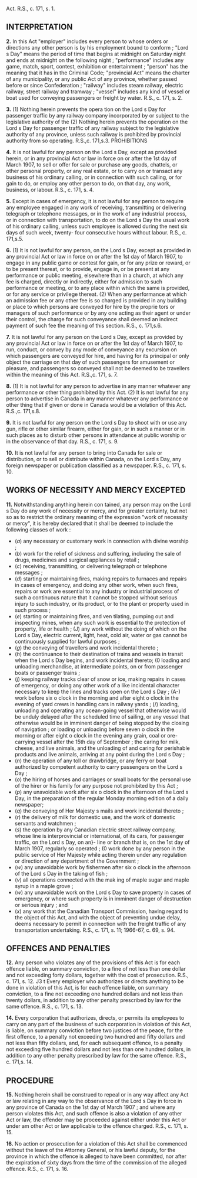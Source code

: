 Act. R.S., c. 171, s. 1.

## INTERPRETATION

**2.** In this Act
"employer" includes every person to whose
orders or directions any other person is by
his employment bound to conform ;
"Lord s Day" means the period of time that
begins at midnight on Saturday night and
ends at midnight on the following night ;
"performance" includes any game, match,
sport, contest, exhibition or entertainment ;
"person" has the meaning that it has in the
Criminal Code;
"provincial Act" means the charter of any
municipality, or any public Act of any
province, whether passed before or since
Confederation ;
"railway" includes steam railway, electric
railway, street railway and tramway ;
"vessel" includes any kind of vessel or boat
used for conveying passengers or freight by
water. R.S., c. 171, s. 2.

**3.** (1) Nothing herein prevents the opera
tion on the Lord s Day for passenger traffic
by any railway company incorporated by or
subject to the legislative authority of the
(2) Nothing herein prevents the operation
on the Lord s Day for passenger traffic of any
railway subject to the legislative authority of
any province, unless such railway is prohibited
by provincial authority from so operating.
R.S.,c. 171,s.3.
PROHIBITIONS

**4.** It is not lawful for any person on the
Lord s Day, except as provided herein, or in
any provincial Act or law in force on or after
the 1st day of March 1907, to sell or offer for
sale or purchase any goods, chattels, or other
personal property, or any real estate, or to
carry on or transact any business of his
ordinary calling, or in connection with such
calling, or for gain to do, or employ any other
person to do, on that day, any work, business,
or labour. R.S., c. 171, s. 4.

**5.** Except in cases of emergency, it is not
lawful for any person to require any employee
engaged in any work of receiving, transmitting
or delivering telegraph or telephone messages,
or in the work of any industrial process, or in
connection with transportation, to do on the
Lord s Day the usual work of his ordinary
calling, unless such employee is allowed
during the next six days of such week, twenty-
four consecutive hours without labour. R.S.,
c. 171,s.5.

**6.** (1) It is not lawful for any person, on
the Lord s Day, except as provided in any
provincial Act or law in force on or after the
1st day of March 1907, to engage in any
public game or contest for gain, or for any
prize or reward, or to be present thereat, or to
provide, engage in, or be present at any
performance or public meeting, elsewhere
than in a church, at which any fee is charged,
directly or indirectly, either for admission to
such performance or meeting, or to any place
within which the same is provided, or for any
service or privilege thereat.
(2) When any performance at which an
admission fee or any other fee is so charged
is provided in any building or place to which
persons are conveyed for hire by the proprie
tors or managers of such performance or by
any one acting as their agent or under their
control, the charge for such conveyance shall
deemed an indirect payment of such fee
the meaning of this section. R.S., c.
171,s.6.

**7.** It is not lawful for any person on the
Lord s Day, except as provided by any
provincial Act or law in force on or after the
1st day of March 1907, to run, conduct, or
convey by any mode of conveyance any
excursion on which passengers are conveyed
for hire, and having for its principal or only
object the carriage on that day of such
passengers for amusement or pleasure, and
passengers so conveyed shall not be deemed
to be travellers within the meaning of this
Act. R.S.,c. 171, s. 7.

**8.** (1) It is not lawful for any person to
advertise in any manner whatever any
performance or other thing prohibited by this
Act.
(2) It is not lawful for any person to
advertise in Canada in any manner whatever
any performance or other thing that if given
or done in Canada would be a violation of
this Act. R.S.,c. 171,s.8.

**9.** It is not lawful for any person on the
Lord s Day to shoot with or use any gun, rifle
or other similar firearm, either for gain, or in
such a manner or in such places as to disturb
other persons in attendance at public worship
or in the observance of that day. R.S., c. 171,
s. 9.

**10.** It is not lawful for any person to bring
into Canada for sale or distribution, or to sell
or distribute within Canada, on the Lord s
Day, any foreign newspaper or publication
classified as a newspaper. R.S., c. 171, s. 10.

## WORKS OF NECESSITY AND MERCY EXCEPTED

**11.** Notwithstanding anything herein con
tained, any person may on the Lord s Day do
any work of necessity or mercy, and for
greater certainty, but not so as to restrict the
ordinary meaning of the expression "work of
necessity or mercy", it is hereby declared that
it shall be deemed to include the following
classes of work :
  * (_a_) any necessary or customary work in
connection with divine worship ;
  * (_b_) work for the relief of sickness and
suffering, including the sale of drugs,
medicines and surgical appliances by retail ;
  * (_c_) receiving, transmitting, or delivering
telegraph or telephone messages ;
  * (_d_) starting or maintaining fires, making
repairs to furnaces and repairs in cases of
emergency, and doing any other work, when
such fires, repairs or work are essential to
any industry or industrial process of such a
continuous nature that it cannot be stopped
without serious injury to such industry, or
its product, or to the plant or property used
in such process ;
  * (_e_) starting or maintaining fires, and ven
tilating, pumping out and inspecting mines,
when any such work is essential to the
protection of property, life or health ;
(J) any work without the doing of which on
the Lord s Day, electric current, light, heat,
cold air, water or gas cannot be continuously
supplied for lawful purposes ;
  * (_g_) the conveying of travellers and work
incidental thereto ;
  * (_h_) the continuance to their destination of
trains and vessels in transit when the Lord s
Day begins, and work incidental thereto;
(0 loading and unloading merchandise, at
intermediate points, on or from passenger
boats or passenger trains ;
  * (_j_) keeping railway tracks clear of snow or
ice, making repairs in cases of emergency,
or doing any other work of a like incidental
character necessary to keep the lines and
tracks open on the Lord s Day ;
(A-) work before six o clock in the morning
and after eight o clock in the evening of
yard crews in handling cars in railway
yards ;
(/) loading, unloading and operating any
ocean-going vessel that otherwise would be
unduly delayed after the scheduled time of
sailing, or any vessel that otherwise would
be in imminent danger of being stopped by
the closing of navigation ; or loading or
unloading before seven o clock in the
morning or after eight o clock in the evening
any grain, coal or ore-carrying vessel after
the 15th day of September ;
the caring for milk, cheese, and live
animals, and the unloading of and caring
for perishable products and live animals,
arriving at any point during the Lord s
Day ;
  * (_n_) the operation of any toll or drawbridge,
or any ferry or boat authorized by competent
authority to carry passengers on the Lord s
Day ;
  * (_o_) the hiring of horses and carriages or
small boats for the personal use of the hirer
or his family for any purpose not prohibited
by this Act ;
  * (_p_) any unavoidable work after six o clock
in the afternoon of the Lord s Day, in the
preparation of the regular Monday morning
edition of a daily newspaper;
  * (_q_) the conveying of Her Majesty s mails
and work incidental thereto ;
  * (_r_) the delivery of milk for domestic use,
and the work of domestic servants and
watchmen ;
  * (_s_) the operation by any Canadian electric
street railway company, whose line is
interprovincial or international, of its cars,
for passenger traffic, on the Lord s Day, on
an}- line or branch that is, on the 1st day
of March 1907, regularly so operated ;
(0 work done by any person in the public
service of Her Majesty while acting therein
under any regulation or direction of any
department of the Government ;
  * (_w_) any unavoidable work by fishermen
after six o clock in the afternoon of the
Lord s Day in the taking of fish ;
  * (_v_) all operations connected with the mak
ing of maple sugar and maple syrup in a
maple grove ;
  * (_w_) any unavoidable work on the Lord s
Day to save property in cases of emergency,
or where such property is in imminent
danger of destruction or serious injury ; and
  * (_x_) any work that the Canadian Transport
Commission, having regard to the object of
this Act, and with the object of preventing
undue delay, deems necessary to permit in
connection with the freight traffic of any
transportation undertaking. R.S., c. 171, s.
11; 1966-67, c. 69, s. 94.

## OFFENCES AND PENALTIES

**12.** Any person who violates any of the
provisions of this Act is for each offence
liable, on summary conviction, to a fine of
not less than one dollar and not exceeding
forty dollars, together with the cost of
prosecution. R.S., c. 171, s. 12.
J3 t Every employer who authorizes or
directs anything to be done in violation of
this Act, is for each offence liable, on summary
conviction, to a fine not exceeding one
hundred dollars and not less than twenty
dollars, in addition to any other penalty
prescribed by law for the same offence. R.S.,
c. 171, s. 13.

**14.** Every corporation that authorizes,
directs, or permits its employees to carry on
any part of the business of such corporation
in violation of this Act, is liable, on summary
conviction before two justices of the peace,
for the first offence, to a penalty not exceeding
two hundred and fifty dollars and not less
than fifty dollars, and, for each subsequent
offence, to a penalty not exceeding five
hundred dollars and not less than one hundred
dollars, in addition to any other penalty
prescribed by law for the same offence. R.S.,
c. 171,s. 14.

## PROCEDURE

**15.** Nothing herein shall be construed to
repeal or in any way affect any Act or law
relating in any way to the observance of the
Lord s Day in force in any province of Canada
on the 1st day of March 1907 ; and where any
person violates this Act, and such offence is
also a violation of any other Act or law, the
offender may be proceeded against either
under this Act or under am other Act or law
applicable to the offence charged. R.S., c. 171,
s. 15.

**16.** No action or prosecution for a violation
of this Act shall be commenced without the
leave of the Attorney General, or his lawful
deputy, for the province in which the offence
is alleged to have been committed, nor after
the expiration of sixty days from the time of
the commission of the alleged offence. R.S.,
c. 171, s. 16.
